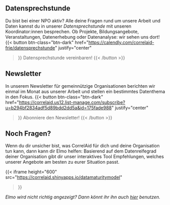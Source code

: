 ## Datensprechstunde
Du bist bei einer NPO aktiv? Alle deine Fragen rund um unsere Arbeit und Daten kannst du in unserer *Datensprechstunde* mit unseren Koordinator:innen besprechen. Ob Projekte, Bildungsangebote, Veranstaltungen, Datenerhebung oder Datenanalyse: wir sehen uns dort!
{{< button 
    btn-class="btn-dark"
    href="https://calendly.com/correlaid-frie/datensprechstunde"
    justify="center"
>}}
Datensprechstunde vereinbaren!
{{< /button >}}

## Newsletter

 In unserem Newsletter für gemeinnützige Organisationen berichten wir einmal im Monat aus unserer Arbeit und stellen ein bestimmtes Datenthema in den Fokus. 
{{< button 
    btn-class="btn-dark"
    href="https://correlaid.us12.list-manage.com/subscribe?u=b294bf2834adf5d89bdd2dd5a&id=175fade988"
    justify="center"
>}}
Abonniere den Newsletter!
{{< /button >}}



## Noch Fragen?
Wenn du dir unsicher bist, was CorrelAid für dich und deine Organisation tun kann, dann kann dir Elmo helfen: Basierend auf dem Datenreifegrad deiner Organisation gibt dir unser interaktives Tool Empfehlungen, welches unserer Angebote am besten zu eurer Situation passt. 

{{< iframe 
    height="600"
    src="https://correlaid.shinyapps.io/datamaturitymodel"
>}}

_Elmo wird nicht richtig angezeigt? Dann könnt ihr ihn auch [hier](https://correlaid.shinyapps.io/datamaturitymodel) benutzen._